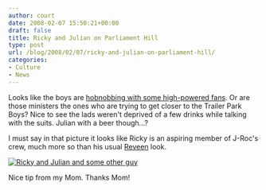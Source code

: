 ```yaml
---
author: court
date: 2008-02-07 15:50:21+00:00
draft: false
title: Ricky and Julian on Parliament Hill
type: post
url: /blog/2008/02/07/ricky-and-julian-on-parliament-hill/
categories:
- Culture
- News
---
```


Looks like the boys are [hobnobbing with some high-powered fans](http://www.infomedia.gc.ca/ps-sp/articles/unrestricted/2008/02/ps-20082145160965_68.htm). Or are those ministers the ones who are trying to get closer to the Trailer Park Boys? Nice to see the lads weren't deprived of a few drinks while talking with the suits. Julian with a beer though...?

I must say in that picture it looks like Ricky is an aspiring member of J-Roc's crew, much more so than his usual [Reveen](http://www.robertlamar.ca/Reveen_Photos.htm) look.

[![Ricky and Julian and some other guy](http://www.vallentyne.com/blog/wp-content/uploads/2008/02/image001.jpg)
](http://www.vallentyne.com/blog/wp-content/uploads/2008/02/image001.jpg)

Nice tip from my Mom. Thanks Mom!
